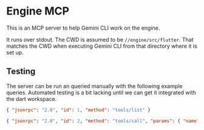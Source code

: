 # Engine MCP

This is an MCP server to help Gemini CLI work on the engine.

It runs over stdout. The CWD is assumed to be `//engine/src/flutter`. That
matches the CWD when executing Gemini CLI from that directory where it is set
up.

## Testing

The server can be run an queried manually with the following example queries.
Automated testing is a bit lacking until we can get it integrated with the
dart workspace.

```json
{ "jsonrpc": "2.0", "id": 1, "method": "tools/list" }
```

```json
{ "jsonrpc": "2.0", "id": 2, "method": "tools/call", "params": { "name": "engine_build", "arguments": { "config": "host_profile_arm64", "target": "//flutter/tools/licenses_cpp"} } }
```
